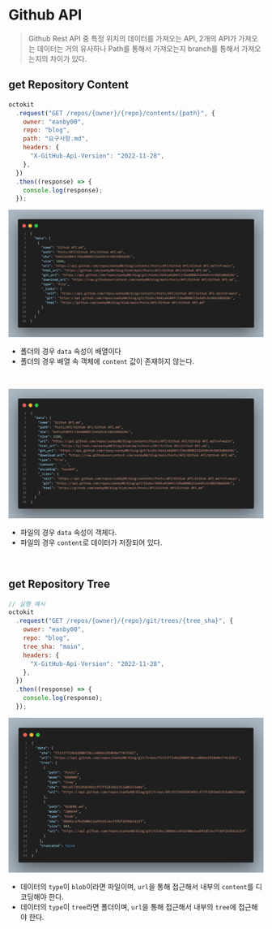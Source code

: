 # Github API

> Github Rest API 중 특정 위치의 데이터를 가져오는 API, 2개의 API가 가져오는 데이터는 거의 유사하나 Path를 통해서 가져오는지 branch를 통해서 가져오는지의 차이가 있다.

## get Repository Content

```javascript
octokit
  .request("GET /repos/{owner}/{repo}/contents/{path}", {
    owner: "eanby00",
    repo: "blog",
    path: "요구사항.md",
    headers: {
      "X-GitHub-Api-Version": "2022-11-28",
    },
  })
  .then((response) => {
    console.log(response);
  });
```

![img1](./get%20content%20folder.png)

- 폴더의 경우 `data` 속성이 배열이다
- 폴더의 경우 배열 속 객체에 `content` 값이 존재하지 않는다.

<br/>

![img2](./get%20content%20file.png)

- 파일의 경우 `data` 속성이 객체다.
- 파일의 경우 `content`로 데이터가 저장되어 있다.

<br/>

## get Repository Tree

```javascript
// 실행 예시
octokit
  .request("GET /repos/{owner}/{repo}/git/trees/{tree_sha}", {
    owner: "eanby00",
    repo: "blog",
    tree_sha: "main",
    headers: {
      "X-GitHub-Api-Version": "2022-11-28",
    },
  })
  .then((response) => {
    console.log(response);
  });
```

![img](./get%20tree.png)

- 데이터의 `type`이 `blob`이라면 파일이며, `url`을 통해 접근해서 내부의 `content`를 디코딩해야 한다.
- 데이터의 `type`이 `tree`라면 폴더이며, `url`을 통해 접근해서 내부의 `tree`에 접근해야 한다.
